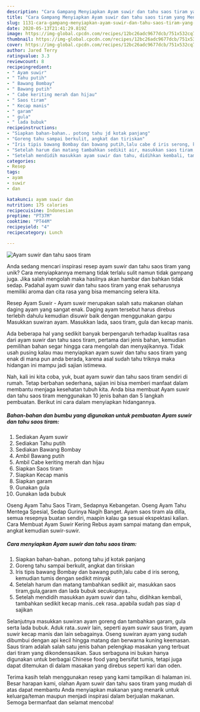 ```yaml
---
description: "Cara Gampang Menyiapkan Ayam suwir dan tahu saos tiram yang Menggugah Selera"
title: "Cara Gampang Menyiapkan Ayam suwir dan tahu saos tiram yang Menggugah Selera"
slug: 1131-cara-gampang-menyiapkan-ayam-suwir-dan-tahu-saos-tiram-yang-menggugah-selera
date: 2020-05-13T21:41:29.819Z
image: https://img-global.cpcdn.com/recipes/12bc26adc9677dcb/751x532cq70/ayam-suwir-dan-tahu-saos-tiram-foto-resep-utama.jpg
thumbnail: https://img-global.cpcdn.com/recipes/12bc26adc9677dcb/751x532cq70/ayam-suwir-dan-tahu-saos-tiram-foto-resep-utama.jpg
cover: https://img-global.cpcdn.com/recipes/12bc26adc9677dcb/751x532cq70/ayam-suwir-dan-tahu-saos-tiram-foto-resep-utama.jpg
author: Jared Terry
ratingvalue: 3.3
reviewcount: 8
recipeingredient:
- " Ayam suwir"
- " Tahu putih"
- " Bawang Bombay"
- " Bawang putih"
- " Cabe keriting merah dan hijau"
- " Saos tiram"
- " Kecap manis"
- " garam"
- " gula"
- " lada bubuk"
recipeinstructions:
- "Siapkan bahan-bahan.. potong tahu jd kotak panjang"
- "Goreng tahu sampai berkulit, angkat dan tiriskan"
- "Iris tipis bawang Bombay dan bawang putih,lalu cabe d iris serong, kemudian tumis dengan sedikit minyak"
- "Setelah harum dan matang tambahkan sedikit air, masukkan saos tiram,gula,garam dan lada bubuk secukupnya.."
- "Setelah mendidih masukkan ayam suwir dan tahu, didihkan kembali, tambahkan sedikit kecap manis..cek rasa..apabila sudah pas siap d sajikan"
categories:
- Resep
tags:
- ayam
- suwir
- dan

katakunci: ayam suwir dan 
nutrition: 175 calories
recipecuisine: Indonesian
preptime: "PT37M"
cooktime: "PT44M"
recipeyield: "4"
recipecategory: Lunch

---
```



![Ayam suwir dan tahu saos tiram](https://img-global.cpcdn.com/recipes/12bc26adc9677dcb/751x532cq70/ayam-suwir-dan-tahu-saos-tiram-foto-resep-utama.jpg)

Anda sedang mencari inspirasi resep ayam suwir dan tahu saos tiram yang unik? Cara menyiapkannya memang tidak terlalu sulit namun tidak gampang juga. Jika salah mengolah maka hasilnya akan hambar dan bahkan tidak sedap. Padahal ayam suwir dan tahu saos tiram yang enak seharusnya memiliki aroma dan cita rasa yang bisa memancing selera kita.

Resep Ayam Suwir - Ayam suwir merupakan salah satu makanan olahan daging ayam yang sangat enak. Daging ayam tersebut harus direbus terlebih dahulu kemudian disuwir baik dengan menggunakan garpu Masukkan suwiran ayam. Masukkan lada, saos tiram, gula dan kecap manis.

Ada beberapa hal yang sedikit banyak berpengaruh terhadap kualitas rasa dari ayam suwir dan tahu saos tiram, pertama dari jenis bahan, kemudian pemilihan bahan segar hingga cara mengolah dan menyajikannya. Tidak usah pusing kalau mau menyiapkan ayam suwir dan tahu saos tiram yang enak di mana pun anda berada, karena asal sudah tahu triknya maka hidangan ini mampu jadi sajian istimewa.


Nah, kali ini kita coba, yuk, buat ayam suwir dan tahu saos tiram sendiri di rumah. Tetap berbahan sederhana, sajian ini bisa memberi manfaat dalam membantu menjaga kesehatan tubuh kita. Anda bisa membuat Ayam suwir dan tahu saos tiram menggunakan 10 jenis bahan dan 5 langkah pembuatan. Berikut ini cara dalam menyiapkan hidangannya.

<!--inarticleads1-->

##### Bahan-bahan dan bumbu yang digunakan untuk pembuatan Ayam suwir dan tahu saos tiram:

1. Sediakan  Ayam suwir
1. Sediakan  Tahu putih
1. Sediakan  Bawang Bombay
1. Ambil  Bawang putih
1. Ambil  Cabe keriting merah dan hijau
1. Siapkan  Saos tiram
1. Siapkan  Kecap manis
1. Siapkan  garam
1. Gunakan  gula
1. Gunakan  lada bubuk


Oseng Ayam Tahu Saos Tiram, Sedapnya Kebangetan. Oseng Ayam Tahu Mentega Spesial, Sedap Gurinya Nagih Banget. Ayam saos tiram ala dilla, semua resepnya buatan sendiri, maapin kalau ga sesuai ekspektasi kalian. Cara Membuat Ayam Suwir Kering Rebus ayam sampai matang dan empuk, angkat kemudian suwir-suwir. 

<!--inarticleads2-->

##### Cara menyiapkan Ayam suwir dan tahu saos tiram:

1. Siapkan bahan-bahan.. potong tahu jd kotak panjang
1. Goreng tahu sampai berkulit, angkat dan tiriskan
1. Iris tipis bawang Bombay dan bawang putih,lalu cabe d iris serong, kemudian tumis dengan sedikit minyak
1. Setelah harum dan matang tambahkan sedikit air, masukkan saos tiram,gula,garam dan lada bubuk secukupnya..
1. Setelah mendidih masukkan ayam suwir dan tahu, didihkan kembali, tambahkan sedikit kecap manis..cek rasa..apabila sudah pas siap d sajikan


Selanjutnya masukkan suwiran ayam goreng dan tambahkan garam, gula serta lada bubuk. Aduk rata..suwir lain, seperti ayam suwir saus tiram, ayam suwir kecap manis dan lain sebagainya. Oseng suwiran ayam yang sudah dibumbui dengan api kecil hingga matang dan berwarna kuning keemasan. Saus tiram adalah salah satu jenis bahan pelengkap masakan yang terbuat dari tiram yang dikondensasikan. Saus serbaguna ini bukan hanya digunakan untuk berbagai Chinese food yang bersifat tumis, tetapi juga dapat ditemukan di dalam masakan yang direbus seperti kari dan oden. 

Terima kasih telah menggunakan resep yang kami tampilkan di halaman ini. Besar harapan kami, olahan Ayam suwir dan tahu saos tiram yang mudah di atas dapat membantu Anda menyiapkan makanan yang menarik untuk keluarga/teman maupun menjadi inspirasi dalam berjualan makanan. Semoga bermanfaat dan selamat mencoba!
